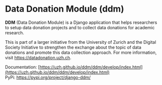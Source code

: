 # Data Donation Module (ddm)

**DDM** (Data Donation Module) is a Django application that helps researchers to
setup data donation projects and to collect data donations for academic research.

This is part of a larger initiative from the University of Zurich and the Digital
Society Initiative to strengthen the exchange about the topic of data donations and
promote this data collection approach. For more information, visit https://datadonation.uzh.ch.

Documentation: [https://uzh.github.io/ddm/ddm/develop/index.html](https://uzh.github.io/ddm/ddm/develop/index.html) \
PyPi: https://pypi.org/project/django-ddm/
